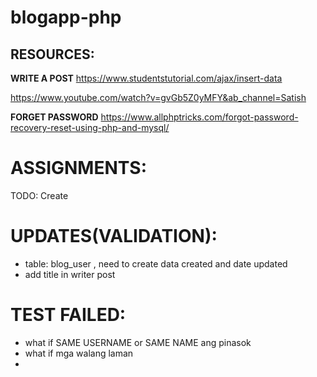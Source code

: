 # blogapp-php

## RESOURCES:

**WRITE A POST**
https://www.studentstutorial.com/ajax/insert-data


https://www.youtube.com/watch?v=gvGb5Z0yMFY&ab_channel=Satish

**FORGET PASSWORD**
https://www.allphptricks.com/forgot-password-recovery-reset-using-php-and-mysql/

# ASSIGNMENTS:
TODO: Create 

# UPDATES(VALIDATION):
- table: blog_user , need to create data created and date updated
- add title in writer post

# TEST FAILED:
- what if SAME USERNAME or SAME NAME ang pinasok 
- what if mga walang laman 
- 
